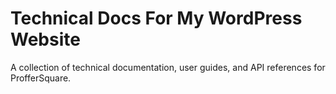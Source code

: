 # Technical Docs For My WordPress Website

A collection of technical documentation, user guides, and API references for ProfferSquare.  
